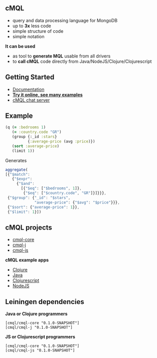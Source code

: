## cMQL

- query and data processing language for MongoDB
- up to **3x** less code
- simple structure of code
- simple notation

**It can be used**

- as tool to **generate MQL** usable from all drivers
- to **call cMQL** code directly from Java/NodeJS/Clojure/Clojurescript

## Getting Started

- [Documentation](http://cmql.org/)
- [**Try it online, see many examples**](http://cmql.org/play)
- [cMQL chat server](https://discord.gg/zWDzp4B7Bf)

## Example

```clojure
(q (= :bedrooms 1)
   (= :country.code "GR")
   (group {:_id :stars}
          {:average-price (avg :price)})
   (sort :average-price)
   (limit 1))
```

Generates

```js
aggregate(
[{"$match":
   {"$expr":
     {"$and":
       [{"$eq": ["$bedrooms", 1]},
        {"$eq": ["$country.code", "GR"]}]}}},
 {"$group": {"_id": "$stars",
             "average-price": {"$avg": "$price"}}},
 {"$sort": {"average-price": 1}},
 {"$limit": 1}])
```

## cMQL projects

- [cmql-core](https://github.com/tkaryadis/cmql-core)
- [cmql-j](https://github.com/tkaryadis/cmql-j)
- [cmql-js](https://github.com/tkaryadis/cmql-js)

**cMQL example apps**

- [Clojure](https://github.com/tkaryadis/cmql-app-clj)
- [Java](https://github.com/tkaryadis/cmql-app-j)
- [Clojurescript](https://github.com/tkaryadis/cmql-app-cljs)
- [NodeJS](https://github.com/tkaryadis/cmql-app-js)

## Leiningen dependencies

**Java or Clojure programmers**

```
[cmql/cmql-core "0.1.0-SNAPSHOT"]
[cmql/cmql-j "0.1.0-SNAPSHOT"]
```

**JS or Clojurescript programmers**

```
[cmql/cmql-core "0.1.0-SNAPSHOT"]
[cmql/cmql-js "0.1.0-SNAPSHOT"]
```



